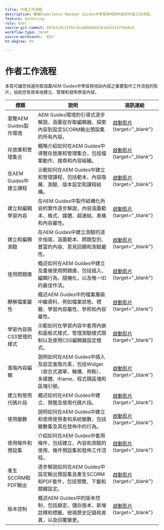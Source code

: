 ```yaml
---
title: 作者工作流程
description: 瞭解Experience Manager Guides中學習與培訓內容的作者工作流程。
feature: Authoring
role: User
source-git-commit: 0dfb3c9121f0cc0ca068bde8161dd25162f6b8cd
workflow-type: tm+mt
source-wordcount: '421'
ht-degree: 0%

---
```


# 作者工作流程

本頁可讓您快速存取涵蓋AEM Guides中學習與培訓內容之重要製作工作流程的影片，協助您有效率地建立、管理和發佈學習內容。

| 標題 | 說明 | 視訊連結 |
|-------|-------------|------------|
| 瀏覽AEM Guides製作環境 | AEM Guides環境的引導式逐步解說，涵蓋從存取編輯器、探索內容到設定SCORM輸出預設集的所有內容。 | [啟動影片](https://video.tv.adobe.com/v/3464836/learning-content-aem-guides){target="_blank"} |
| 存放庫和管理集合 | 概略介紹如何在AEM Guides中導覽存放庫和管理集合，包括檔案動作、搜尋和內容組織。 | [啟動影片](https://video.tv.adobe.com/v/3464899/aem-guides-learning-content){target="_blank"} |
| 在AEM Guides中建立課程 | 示範如何在AEM Guides中建立和管理課程，包括範本、內容階層、測驗、版本設定和課程結構。 | [啟動影片](https://video.tv.adobe.com/v/3464902/aem-guides-learning-content){target="_blank"} |
| 建立和編輯學習內容 | 在AEM Guides中製作結構化內容的實作逐步解說，內容涵蓋範本、格式、媒體、超連結、表格和內容屬性。 | [啟動影片](https://video.tv.adobe.com/v/3464900){target="_blank"} |
| 建立和編輯測驗 | 在AEM Guides中建立測驗的逐步指南，涵蓋範本、問題型別、豐富的內容、意見回饋和測驗屬性。 | [啟動影片](https://video.tv.adobe.com/v/3464903/learning-content-aem-guides){target="_blank"} |
| 使用問題庫 | 概述如何在AEM Guides中建立及重複使用問題庫，包括插入、編輯行為、隨機化，以及唯一ID的最佳作法。 | [啟動影片](https://video.tv.adobe.com/v/3464901/learning-content-aem-guides){target="_blank"} |
| 瞭解檔案屬性 | 概述AEM Guides中的檔案層級中繼資料，例如檔案狀態、標籤、學習內容屬性、參照和內容屬性。 | [啟動影片](https://video.tv.adobe.com/v/3464898/aem-guides-learning-content){target="_blank"} |
| 學習內容與CSS管理的樣式 | 示範如何在學習內容中套用內嵌和面板式樣式、管理測驗樣式限制以及使用CSS編輯器設定樣式。 | [啟動影片](https://video.tv.adobe.com/v/3464895/aem-guides-learning-content){target="_blank"} |
| 進階內容編輯 | 說明如何在AEM Guides中插入及設定進階元素，包括Widget （收合式選單、輪播、熱點）、多媒體、iframe、程式碼區塊和區塊引號。 | [啟動影片](https://video.tv.adobe.com/v/3464896/aem-guides-learning-content){target="_blank"} |
| 建立和使用代碼片段 | 概述如何在AEM Guides中建立、預覽及使用代碼片段。 | [啟動影片](https://video.tv.adobe.com/v/3464897/aem-guides-learning-content){target="_blank"} |
| 使用變數 | 說明如何在AEM Guides中建立和使用使用者和系統變數，包括變數集及其在發佈中的行為。 | [啟動影片](https://video.tv.adobe.com/v/3464893/learning-content-aem-guides){target="_blank"} |
| 使用條件和預設集 | 介紹如何在AEM Guides中套用條件，包括建立、內容和測驗的使用、條件預設集和發佈工作流程。 | [啟動影片](https://video.tv.adobe.com/v/3464894/learning-content-aem-guides){target="_blank"} |
| 產生SCORM和PDF輸出 | 逐步解說如何在AEM Guides中設定輸出預設集並產生SCORM和PDF套件，包括預覽、下載和關鍵設定。 | [啟動影片](https://video.tv.adobe.com/v/3464904/aem-guides-learning-content){target="_blank"} |
| 版本控制 | 概述AEM Guides中的版本控制，包括鎖定、儲存版本、新增註釋和標籤、檢視歷史記錄和差異，以及回覆變更。 | [啟動影片](https://video.tv.adobe.com/v/3464905/aem-guides-learning-content){target="_blank"} |

